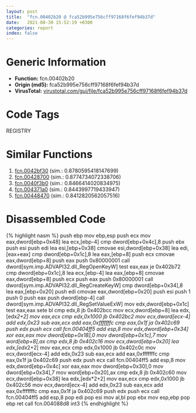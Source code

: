 ```yaml
---
layout: post
title:  "fcn.00402b20 @ fca52b995e756cff97168f6fef94b37d"
date:   2021-08-30 15:52:19 +0300
categories: report
index: false
---
```


# Generic Information
- **Function:** fcn.00402b20
- **Origin (md5):** fca52b995e756cff97168f6fef94b37d
- **VirusTotal:** [virustotal.com/gui/file/fca52b995e756cff97168f6fef94b37d][virustotal_ref]

# Code Tags
<span class="tag" id="REGISTRY">REGISTRY</span>


# Similar Functions

1. [fcn.0042bf30][similar_1_ref] (sim.: 0.8780595418147699)
2. [fcn.00428700][similar_2_ref] (sim.: 0.8774734072338706)
3. [fcn.0040f3b0][similar_3_ref] (sim.: 0.8466414020834975)
4. [fcn.004371a0][similar_4_ref] (sim.: 0.8443997719433947)
5. [fcn.00448470][similar_5_ref] (sim.: 0.8412820562057516)


# Disassembled Code

{% highlight nasm %}
push ebp
mov ebp,esp
push ecx
mov eax,dword[ebp+0x48]
lea ecx,[ebp-4]
cmp dword[ebp+0x4c],8
push ebx
push esi
push edi
lea esi,[ebp+0x38]
cmovae esi,dword[ebp+0x38]
lea edi,[eax+eax]
cmp dword[ebp+0x1c],8
lea eax,[ebp+8]
push ecx
cmovae eax,dword[ebp+8]
push eax
push 0x80000001
call dword[sym.imp.ADVAPI32.dll_RegOpenKeyW]
test eax,eax
je 0x402b72
cmp dword[ebp+0x1c],8
lea ecx,[ebp-4]
lea eax,[ebp+8]
cmovae eax,dword[ebp+8]
push ecx
push eax
push 0x80000001
call dword[sym.imp.ADVAPI32.dll_RegCreateKeyW]
cmp dword[ebp+0x34],8
lea eax,[ebp+0x20]
push edi
cmovae eax,dword[ebp+0x20]
push esi
push 1
push 0
push eax
push dword[ebp-4]
call dword[sym.imp.ADVAPI32.dll_RegSetValueExW]
mov edx,dword[ebp+0x1c]
test eax,eax
sete bl
cmp edx,8
jb 0x402bcc
mov ecx,dword[ebp+8]
lea edx,[edx*2+2]
mov eax,ecx
cmp edx,0x1000
jb 0x402bc2
mov ecx,dword[ecx-4]
add edx,0x23
sub eax,ecx
add eax,0xfffffffc
cmp eax,0x1f
ja 0x402c69
push edx
push ecx
call fcn.00404ff5
add esp,8
mov edx,dword[ebp+0x34]
xor eax,eax
mov dword[ebp+0x18],0
mov dword[ebp+0x1c],7
mov word[ebp+8],ax
cmp edx,8
jb 0x402c16
mov ecx,dword[ebp+0x20]
lea edx,[edx*2+2]
mov eax,ecx
cmp edx,0x1000
jb 0x402c0c
mov ecx,dword[ecx-4]
add edx,0x23
sub eax,ecx
add eax,0xfffffffc
cmp eax,0x1f
ja 0x402c69
push edx
push ecx
call fcn.00404ff5
add esp,8
mov edx,dword[ebp+0x4c]
xor eax,eax
mov dword[ebp+0x30],0
mov dword[ebp+0x34],7
mov word[ebp+0x20],ax
cmp edx,8
jb 0x402c60
mov ecx,dword[ebp+0x38]
lea edx,[edx*2+2]
mov eax,ecx
cmp edx,0x1000
jb 0x402c56
mov ecx,dword[ecx-4]
add edx,0x23
sub eax,ecx
add eax,0xfffffffc
cmp eax,0x1f
ja 0x402c69
push edx
push ecx
call fcn.00404ff5
add esp,8
pop edi
pop esi
mov al,bl
pop ebx
mov esp,ebp
pop ebp
ret
call fcn.004088d8
int3
{% endhighlight %}


[similar_1_ref]: /report/fcn.0042bf30@e2ba7f10eb234338a49853c34d7d9c56
[similar_2_ref]: /report/fcn.00428700@e2ba7f10eb234338a49853c34d7d9c56
[similar_3_ref]: /report/fcn.0040f3b0@4fe6510221c33bf023f6abed461fc13f
[similar_4_ref]: /report/fcn.004371a0@4fe6510221c33bf023f6abed461fc13f
[similar_5_ref]: /report/fcn.00448470@4fe6510221c33bf023f6abed461fc13f
[virustotal_ref]: https://www.virustotal.com/gui/file/fca52b995e756cff97168f6fef94b37d